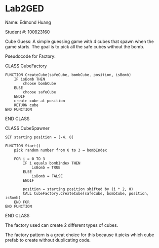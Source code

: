 # Lab2GED

Name: Edmond Huang

Student #: 100923160

Cube Guess: A simple guessing game with 4 cubes that spawn when the game starts. The goal is to pick all the safe cubes without the bomb.

Pseudocode for Factory:

CLASS CubeFactory

    FUNCTION CreateCube(safeCube, bombCube, position, isBomb)
        IF isBomb THEN
            choose bombCube
        ELSE
            choose safeCube
        ENDIF
        create cube at position
        RETURN cube
    END FUNCTION
    
END CLASS

CLASS CubeSpawner

    SET starting position = (-4, 0)

    FUNCTION Start()
        pick random number from 0 to 3 → bombIndex

        FOR i = 0 TO 3
            IF i equals bombIndex THEN
                isBomb = TRUE
            ELSE
                isBomb = FALSE
            ENDIF

            position = starting position shifted by (i * 2, 0)
            CALL CubeFactory.CreateCube(safeCube, bombCube, position, isBomb)
        END FOR
    END FUNCTION
    
END CLASS

The factory used can create 2 different types of cubes.

The factory pattern is a great choice for this because it picks which cube prefab to create without duplicating code.
